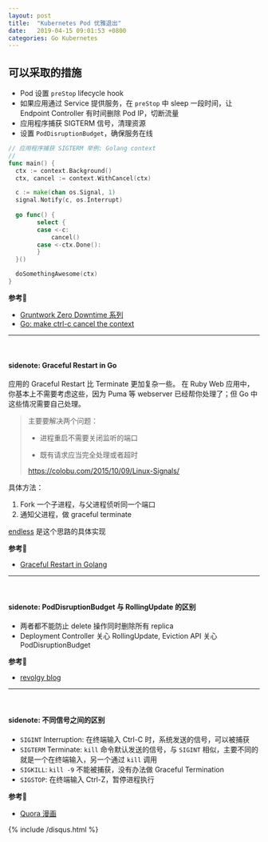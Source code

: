 ```yaml
---
layout: post
title:  "Kubernetes Pod 优雅退出"
date:   2019-04-15 09:01:53 +0800
categories: Go Kubernetes
---
```


## 可以采取的措施
* Pod 设置 `preStop` lifecycle hook
* 如果应用通过 Service 提供服务，在 `preStop` 中 sleep 一段时间，让 Endpoint Controller 有时间删除 Pod IP，切断流量
* 应用程序捕获 SIGTERM 信号，清理资源
* 设置 `PodDisruptionBudget`，确保服务在线


```go
// 应用程序捕获 SIGTERM 举例: Golang context
//
func main() {
  ctx := context.Background()
  ctx, cancel := context.WithCancel(ctx)

  c := make(chan os.Signal, 1)
  signal.Notify(c, os.Interrupt)
  
  go func() {
		select {
		case <-c:
			cancel()
		case <-ctx.Done():
		}
  }()

  doSomethingAwesome(ctx)
}
```

**参考🔗**
* [Gruntwork Zero Downtime 系列](https://blog.gruntwork.io/zero-downtime-server-updates-for-your-kubernetes-cluster-902009df5b33)
* [Go: make ctrl-c cancel the context](https://medium.com/@matryer/make-ctrl-c-cancel-the-context-context-bd006a8ad6ff)

---
<br/>

#### sidenote: Graceful Restart in Go
应用的 Graceful Restart 比 Terminate 更加复杂一些。
在 Ruby Web 应用中，你基本上不需要考虑这些，因为 Puma 等 webserver 已经帮你处理了；但 Go 中这些情况需要自己处理。

> 主要要解决两个问题：
>
>  * 进程重启不需要关闭监听的端口
>
>  * 既有请求应当完全处理或者超时
>
>  https://colobu.com/2015/10/09/Linux-Signals/

具体方法：
1. Fork 一个子进程，与父进程侦听同一个端口
2. 通知父进程，做 graceful terminate

[endless](https://github.com/fvbock/endless) 是这个思路的具体实现

**参考🔗**
* [Graceful Restart in Golang](https://grisha.org/blog/2014/06/03/graceful-restart-in-golang/)

---
<br/>

#### sidenote: PodDisruptionBudget 与 RollingUpdate 的区别
* 两者都不能防止 delete 操作同时删除所有 replica
* Deployment Controller 关心 RollingUpdate, Eviction API 关心 PodDisruptionBudget

**参考🔗**
* [revolgy blog](https://www.revolgy.com/blog/kubernetes-in-production-poddisruptionbudget)

---
<br/>

#### sidenote: 不同信号之间的区别
* `SIGINT` Interruption: 在终端输入 Ctrl-C 时，系统发送的信号，可以被捕获
* `SIGTERM` Terminate: `kill` 命令默认发送的信号，与 `SIGINT` 相似，主要不同的就是一个在终端输入，另一个通过 `kill` 调用
* `SIGKILL`: `kill -9` 不能被捕获，没有办法做 Graceful Termination
* `SIGSTOP`: 在终端输入 Ctrl-Z，暂停进程执行

**参考🔗**
* [Quora 漫画](https://www.quora.com/What-is-the-difference-between-the-SIGINT-and-SIGTERM-signals-in-Linux-What%E2%80%99s-the-difference-between-the-SIGKILL-and-SIGSTOP-signals)

{% include /disqus.html %}